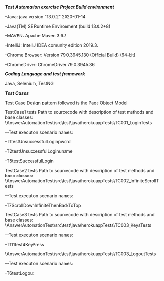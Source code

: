 ***Test Automation exercise
Project Build environment***

-Java: java version "13.0.2" 2020-01-14

-Java(TM) SE Runtime Environment (build 13.0.2+8)

-MAVEN: Apache Maven 3.6.3

-IntelliJ: IntelliJ IDEA comunity edition 2019.3.

-Chrome Browser: Version 79.0.3945.130 (Official Build) (64-bit)

-ChromeDriver: ChromeDriver 79.0.3945.36

***Coding Language and test framework***

Java, Selenium, TestNG

***Test Cases***

Test Case Design pattern followed is the Page Object Model

TestCase1 tests
Path to sourcecode with description of test methods and base classes: \AnswerAutomationTest\src\test\java\herokuappTests\TC001_LoginTests

--Test execution scenario names:

-T1testUnsuccessfulLoginpword

-T2testUnsuccessfulLoginuname

-T5testSuccessfulLogin

TestCase2 tests
Path to sourcecode with description of test methods and base classes: \AnswerAutomationTest\src\test\java\herokuappTests\TC002_InfiniteScrollTests

--Test execution scenario names:

-T7ScrollDownInfiniteThenBackToTop

TestCase3 tests
Path to sourcecode with description of test methods and base classes: \AnswerAutomationTest\src\test\java\herokuappTests\TC003_KeysTests

--Test execution scenario names:

-T111test4KeyPress

\AnswerAutomationTest\src\test\java\herokuappTests\TC003_LogoutTests

--Test execution scenario names:

-T6testLogout
